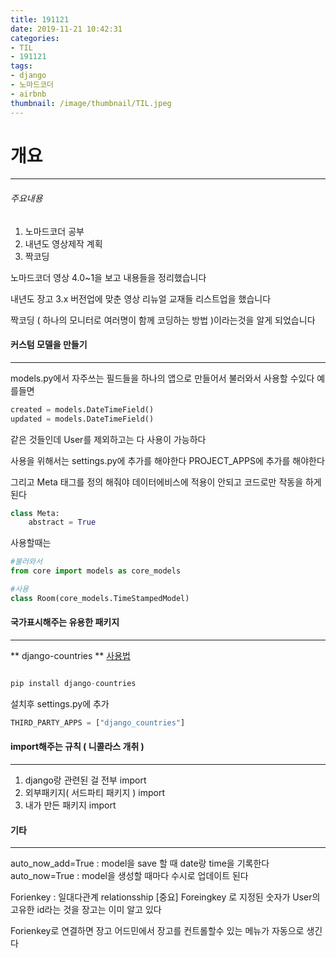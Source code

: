 ```yaml
---
title: 191121
date: 2019-11-21 10:42:31
categories:
- TIL
- 191121
tags:
- django
- 노마드코더
- airbnb
thumbnail: /image/thumbnail/TIL.jpeg
---
```


# 개요
------

###### 주요내용
1. 노마드코더 공부
1. 내년도 영상제작 계획
1. 짝코딩

노마드코더 영상 4.0~1을 보고 내용들을 정리했습니다 

내년도 장고 3.x 버전업에 맞춘 영상 리뉴얼 교재들 리스트업을 했습니다

짝코딩 ( 하나의 모니터로 여러명이 함께 코딩하는 방법 )이라는것을 알게 되었습니다

#### 커스텀 모델을 만들기
------
models.py에서 자주쓰는 필드들을 하나의 앱으로 만들어서 불러와서 사용할 수있다 예를들면 

```python
created = models.DateTimeField()
updated = models.DateTimeField()
```
같은 것들인데 User를 제외하고는 다 사용이 가능하다

사용을 위해서는 settings.py에 추가를 해야한다
PROJECT_APPS에 추가를 해야한다 

그리고 Meta 태그를 정의 해줘야 데이터에비스에 적용이 안되고 코드로만 작동을 하게된다

```python
class Meta:
    abstract = True
```

사용할때는 
```python
#불러와서
from core import models as core_models

#사용
class Room(core_models.TimeStampedModel)
```

#### 국가표시해주는 유용한 패키지
------
** django-countries **
[사용법](https://github.com/SmileyChris/django-countries
)

```python

pip install django-countries

```
설치후 settings.py에 추가

```python
THIRD_PARTY_APPS = ["django_countries"]
```

#### import해주는 규칙 ( 니콜라스 개취 )
------
1. django랑 관련된 걸 전부 import
1. 외부패키지( 서드파티 패키지 ) import
1. 내가 만든 패키지 import 

#### 기타
------
auto_now_add=True : model을 save 할 때 date랑 time을 기록한다
auto_now=True : model을 생성할 때마다 수시로 업데이트 된다


Forienkey : 일대다관계 
relationsship
[중요] Foreingkey 로 지정된 숫자가 User의 고유한 id라는 것을 장고는 이미 알고 있다

Forienkey로 연결하면 장고 어드민에서 장고를 컨트롤할수 있는 메뉴가 자동으로 생긴다























